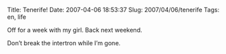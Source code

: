 Title: Tenerife!
Date: 2007-04-06 18:53:37
Slug: 2007/04/06/tenerife
Tags: en, life


Off for a week with my girl. Back next weekend.

Don’t break the intertron while I’m gone.
